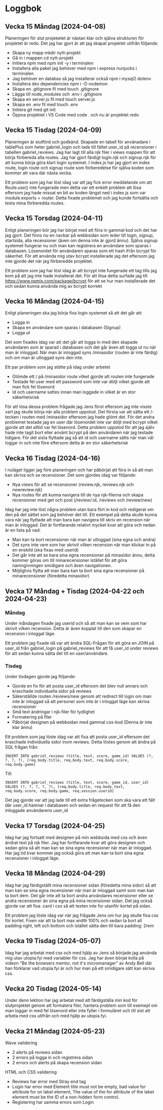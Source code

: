 # Loggbok

## Vecka 15 Måndag (2024-04-08)

Planeringen för slut projeketet är nästan klar och själva strukturen för projektet är redo. Det jag har gjort är att jag skapat projektet utifrån följande:

* Skapa ny mapp mkdir nytt-projekt
* Gå in i mappen cd nytt-projekt
* Initiera npm med npm init -y i terminalen
* Installera alla paket jag behöver med npm i express nunjucks i terminalen
* Jag behöver en databas så jag installerar också npm i mysql2 dotenv
* Installera dev dependencies npm i -D nodemon
* Skapa en .gitignore fil med touch .gitignore
* Lägga till node_modules och .env i .gitignore
* Skapa en server.js fil med touch server.js
* Skapa en .env fil med touch .env
* Initiera git med git init
* Öppna projektet i VS Code med code . och nu är projektet redo

## Vecka 15 Tisdag (2024-04-09)

Planeringen är slutförd och godkänd. Skapade en tabell för använadare i tablePlus som heter gabriel_login och lade till fältet user_id på recensioner i tabellen gabriel_reviews. Jag har lagt till alla njk filer i views mappen för att börja förbereda alla routes. Jag har gjort färdigt login.njk och signup.njk för att kunna börja göra klart login systemet. I index.js har jag gjort en index route, login route och signup route som förberedelse för själva koden som kommer att vara där nästa vecka.

Ett problem som jag har löst idag var att jag fick error meddelande om att Route.use() inte fungerade men detta var ett enkelt problem att lösa eftersom jag hade missat en bit av koden längst ned i index.js som var module.exports = router. Detta fixade problemet och jag kunde fortsätta och testa mina förberedda routes.

## Vecka 15 Torsdag (2024-04-11)

Enligt planeringen bör jag har börjat med att föra in gammal kod och det har jag gjort. Det finns nu en navbar på webbsidan som leder till login, signup, startsida, alla recensioner (även om denna inte är gjord ännu). Själva signup systemet fungerar nu och man kan registrera en användare som sparas i databasen. Lösenordet för användaren sparas som ett hash ifrån bcrypt för säkerhet. För att använda mig utav bcrypt installerade jag det eftersom jag inte gjorde det när jag förberedde projektet.

Ett problem som jag har löst idag är att bcrypt inte fungerade ett tag tills jag kom på att jag inte hade installerat det. För att lösa detta surfade jag till https://www.npmjs.com/package/bcrypt för att se hur man installerade det och sedan kunna använda mig av bcrypt korrekt

## Vecka 16 Måndag (2024-04-15)

Enligt planeringen ska jag börja fixa login systemet så att det går att:

* Logga in
* Skapa en användare som sparas i databasen (Signup)
* Logga ut

Det som fixades idag var att det går att logga in med den skapade användaren som är sparad i databasen och det går även att logga ut nu när man är inloggad. När man är inloggad syns /minasidor (routen är inte färdig) och om man är utloggad syns den inte.

Ett par problem som jag stötte på idag under arbetet

* Glömde ett / på /minasidor route vilket gjorde att routen inte fungerade
* Testade fel user med ett password som inte var döljt vilket gjorde att man fick fel lösenord
* Id och username sattes innan man loggade in vilket är en stor säkerhetsrisk

För att lösa dessa problem frågade jag Jens först eftersom jag inte visste vart jag skulle börja när alla problem uppstod. Det första var att sätta ett /-tecken i routen med /minasidor eftersom jag hade glömt det. För det andra problemet testade jag en user där lösenordet inte var döljt med bcrypt vilket gjorde att det alltid var fel lösenord. Detta problem uppstod för att jag själv hade inte tagit bort eller använt bcrypt på den användaren när jag testade tidigare. För det sista flyttade jag så att id och username sätts när man väl loggar in och inte före eftersom detta är en stor säkerhetsrisk

## Vecka 16 Tisdag (2024-04-16)

I nuläget ligger jag före planeringen och har påbörjat att föra in så att man kan skriva och se recensioner. Det som gjordes idag var följande:

* Nya views för att se recensioner (review.njk, reviews.njk och newreview.njk)
* Nya routes för att kunna navigera till de nya njk-filerna och skapa recensioner med get och post (/review/:id, /reviews och /review/new)

Idag har jag inte löst några problem utan bara fört in kod och redigerat om den på det sättet som jag behöver det till. Ett exempel på detta skulle kunna vara när jag flyttade att man bara kan navigera till skriv en recension när man är inloggad. Det är fortfarande relativt mycket kvar att göra och nedan är en lista på vad:

* Man kan ta bort recensioner när man är utloggad (sina egna och andra)
* Det syns inte vem som har skrivit vilken recension när man klickar in på en enskild (ska fixas med userid)
* Det går inte att se bara sina egna recensioner på minasidor ännu, detta kommer göras om till minarecensioner istället för att göra namngivningen smidigare och även navigationen.
* Möjligtvis flytta att man bara kan ta bort sina egna recensioner på minarecensioner (föredetta minasidor)

## Vecka 17 Måndag + Tisdag (2024-04-22 och 2024-04-23)

### Måndag

Under måndagen fixade jag userid och så att man kan se vem som har skrivit vilken recension. Detta är även kopplat till den som skapar en recension i inloggat läge.

Ett problem jag fixade då var att ändra SQL-Frågan för att göra en JOIN på user_id från gabriel_login på gabriel_reviews för att få user_id under reviews för att sedan kunna sätta det till en user/användare.

### Tisdag

Under tisdagen gjorde jag följande:

* Gjorde en fix för att posta user_id eftersom det blev null annars och kraschade individuella sidor på reviews
* Säkerställde routen /reviews/new genom att redirect till login om man inte är inloggad så att personer som inte är i inloggat läge kan skriva recensioner
* Små text ändringar i njk-filer för tydlighet
* Formatering på filer
* Påbörjat designen på webbsidan med gammal css-kod (Denna är inte klar ännu)

Ett problem som jag löste idag var att fixa att posta user_id eftersom det kraschade individuella sidor inom reviews. Detta löstes genom att ändra på SQL frågan från:

 `INSERT INTO gabriel_reviews (title, text, score, game_id)
        VALUES (?, ?, ?, ?),
            [req.body.title, req.body.text, req.body.score, req.body.game]`

Till:

`INSERT INTO gabriel_reviews (title, text, score, game_id, user_id)
        VALUES (?, ?, ?, ?, ?),
            [req.body.title, req.body.text, req.body.score, req.body.game, req.session.userid]`

Det jag gjorde var att jag lade till ett extra frågetecken som ska vara ett fält där user_id hamnar i databasen och sedan en request för att få den inloggade användarens user_id

## Vecka 17 Torsdag (2024-04-25)

Idag har jag fortsatt med designen på min webbsida med css och även ändrat text på njk filer. Jag har fortfarande kvar att göra designen och sedan göra så att man kan se sina egna recensioner när man är inloggad. Har jag tid kvar kommer jag också göra att man kan ta bort sina egna recensioner i inloggat läge.

## Vecka 18 Måndag (2024-04-29) 

Idag har jag färdigställt mina recensioner sidan (föredetta mina sidor) så att man kan se sina egna recensioner när man är inloggad samt som man kan ta bort dem. Det går inte att ta bort andra användares recensioner eller se andra recensioner än sina egna på mina recensioner sidan. Det jag också gjorde var att fixa .card i css så att texten inte for utanför kortet på sidan.

Ett problem jag löste idag var när jag frågade Jens om hur jag skulle fixa css för kortet. Fixen var att ta bort max width 100% och sedan ta bort all padding right, left och bottom och istället sätta den till bara padding: 2rem

## Vecka 19 Tisdag (2024-05-07)

Idag har jag arbetat med css och med hjälp av Jens så började jag använda mig utav utopia.fyi med variabler för css. Jag har även börjat kolla på videon "Be the browsers mentor, not it's micromanager" av Andy Bell där han förklarar vad utopia.fyi är och hur man på ett smidigare sätt kan skriva css.

## Vecka 20 Tisdag (2024-05-14)

Under denn lektion har jag arbetat med att färdigställa min kod för slutprojektet genom att formatera filer, hantera problem som till exemepl om man loggar in med fel lösenord eller inte fyller i formuläret och till sist att arbeta med css utifrån och med hjälp av utopia.fyi.

## Vecka 21 Måndag (2024-05-23)

Wave validering
- 2 alerts på reviews sidan
- 2 errors på logga in och registrera sidan
- 2 errors och alerts på skapa recension sidan

HTML och CSS validering
- Reviews har error med Stray end tag
- Login har error med Element title must not be empty, bad value for attribute for on label element, The value of the for attribute of the label element must be the ID of a non-hidden form control.
- Registering har samma errors som Login
